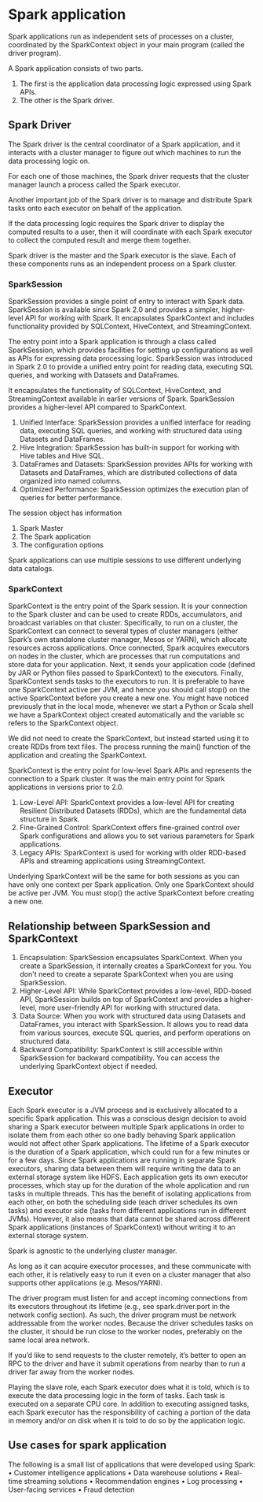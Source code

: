 # Spark application

Spark applications run as independent sets of processes on a cluster, coordinated by the SparkContext object in your
main program
(called the driver program).

A Spark application consists of two parts.

1. The first is the application data processing logic expressed using Spark APIs.
2. The other is the Spark driver.

## Spark Driver

The Spark driver is the central coordinator of a Spark application, and it interacts with a cluster manager
to figure out which machines to run the data processing logic on.

For each one of those machines, the Spark driver requests that the cluster manager launch a process called the
Spark executor.

Another important job of the Spark driver is to manage and distribute Spark tasks onto each executor on behalf of the
application.

If the data processing logic requires the Spark driver to display the computed results to a user, then it will
coordinate with each Spark executor to collect the computed result and merge them together.

Spark driver is the master and the Spark executor is the slave.
Each of these components runs as an independent process on a Spark cluster.

### SparkSession

SparkSession provides a single point of entry to interact with Spark data.
SparkSession is available since Spark 2.0 and provides a simpler, higher-level API for working with Spark.
It encapsulates SparkContext and includes functionality provided by SQLContext, HiveContext, and StreamingContext.

The entry point into a Spark application is through a class called SparkSession,
which provides facilities for setting up configurations as well as APIs for expressing data
processing logic.
SparkSession was introduced in Spark 2.0 to provide a unified entry point for reading data, executing SQL queries, and
working with Datasets and DataFrames.

It encapsulates the functionality of SQLContext, HiveContext, and StreamingContext available in earlier versions of Spark. SparkSession provides a higher-level API compared to SparkContext.

1. Unified Interface: SparkSession provides a unified interface for reading data, executing SQL queries, and working with structured data using Datasets and DataFrames.
2. Hive Integration: SparkSession has built-in support for working with Hive tables and Hive SQL.
3. DataFrames and Datasets: SparkSession provides APIs for working with Datasets and DataFrames, which are distributed collections of data organized into named columns.
4. Optimized Performance: SparkSession optimizes the execution plan of queries for better performance.

The session object has information 
1. Spark Master
2. The Spark application
3. The configuration options

Spark applications can use multiple sessions to use different underlying data catalogs.

### SparkContext

SparkContext is the entry point of the Spark session.
It is your connection to the Spark cluster and can be used to create RDDs, accumulators,
and broadcast variables on that cluster.
Specifically, to run on a cluster, the SparkContext can connect to several types of cluster managers (either Spark’s own
standalone
cluster manager, Mesos or YARN), which allocate resources across applications.
Once connected, Spark acquires executors on nodes in the cluster, which are processes that run computations and store
data for your
application.
Next, it sends your application code (defined by JAR or Python files passed to SparkContext) to the executors.
Finally, SparkContext sends tasks to the executors to run.
It is preferable to have one SparkContext active per JVM, and hence you should
call stop() on the active SparkContext before you create a new one. You might have noticed previously that in the local
mode, whenever we start a Python or Scala shell we have a SparkContext object created automatically and the variable sc
refers to the SparkContext object.

We did not need to create the SparkContext, but instead started using it to create RDDs from text files.
The process running the main() function of the application and creating the SparkContext.

SparkContext is the entry point for low-level Spark APIs and represents the connection to a Spark cluster. It was the main entry point for Spark applications in versions prior to 2.0.

1. Low-Level API: SparkContext provides a low-level API for creating Resilient Distributed Datasets (RDDs), which are the fundamental data structure in Spark.
2. Fine-Grained Control: SparkContext offers fine-grained control over Spark configurations and allows you to set various parameters for Spark applications.
3. Legacy APIs: SparkContext is used for working with older RDD-based APIs and streaming applications using StreamingContext.

Underlying SparkContext will be the same for both sessions as you can have only one context per Spark application.
Only one SparkContext should be active per JVM.
You must stop() the active SparkContext before creating a new one.

## Relationship between SparkSession and SparkContext

1. Encapsulation: SparkSession encapsulates SparkContext. When you create a SparkSession, it internally creates a SparkContext for you. You don't need to create a separate SparkContext when you are using SparkSession.
2. Higher-Level API: While SparkContext provides a low-level, RDD-based API, SparkSession builds on top of SparkContext and provides a higher-level, more user-friendly API for working with structured data.
3. Data Source: When you work with structured data using Datasets and DataFrames, you interact with SparkSession. It allows you to read data from various sources, execute SQL queries, and perform operations on structured data.
4. Backward Compatibility: SparkContext is still accessible within SparkSession for backward compatibility. You can access the underlying SparkContext object if needed.

## Executor

Each Spark executor is a JVM process and is exclusively allocated to a specific Spark
application.
This was a conscious design decision to avoid sharing a Spark executor
between multiple Spark applications in order to isolate them from each other so one badly
behaving Spark application would not affect other Spark applications.
The lifetime of a  Spark executor is the duration of a Spark application, which could run for a few minutes or
for a few days.
Since Spark applications are running in separate Spark executors, sharing
data between them will require writing the data to an external storage system like HDFS.
Each application gets its own executor processes, which stay up for the duration of the whole application and run tasks
in multiple threads.
This has the benefit of isolating applications from each other, on both the scheduling side (each driver schedules its
own tasks) and executor side (tasks from different applications run in different JVMs).
However, it also means that data cannot be shared across different Spark applications (instances of SparkContext)
without writing it to an external storage system.

Spark is agnostic to the underlying cluster manager.

As long as it can acquire executor processes, and these communicate with each other, it is relatively easy to run it
even on a cluster manager that also supports other applications (e.g. Mesos/YARN).

The driver program must listen for and accept incoming connections from its executors throughout its lifetime (e.g., see
spark.driver.port in the network config section).
As such, the driver program must be network addressable from the worker nodes.
Because the driver schedules tasks on the cluster, it should be run close to the worker nodes, preferably on the same
local area network.

If you’d like to send requests to the cluster remotely, it’s better to open an RPC to the driver and have it submit
operations from nearby than to run a driver far away from the worker nodes.

Playing the slave role, each
Spark executor does what it is told, which is to execute the data processing logic in the
form of tasks. Each task is executed on a separate CPU core.
In addition to executing assigned tasks, each Spark executor has the responsibility of caching a portion
of the data in memory and/or on disk when it is told to do so by the application logic.

## Use cases for spark application

The following is a small list of applications that were developed using Spark:
• Customer intelligence applications
• Data warehouse solutions
• Real-time streaming solutions
• Recommendation engines
• Log processing
• User-facing services
• Fraud detection

